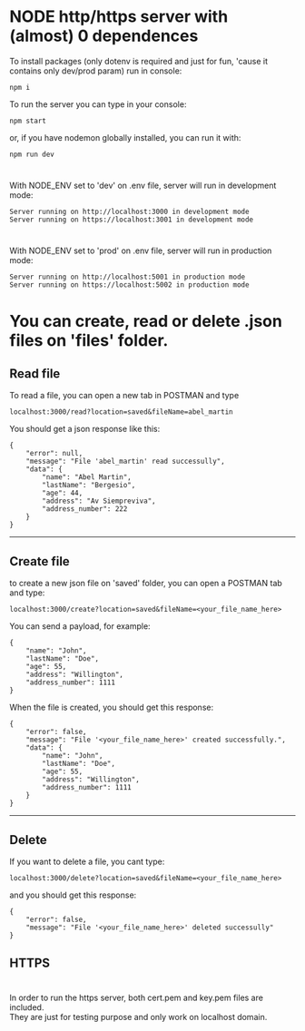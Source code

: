 # NODE http/https server with (almost) 0 dependences

To install packages (only dotenv is required and just for fun, 'cause it contains only dev/prod param)
run in console:
```
npm i
```

To run the server you can type in your console:
```
npm start
```
or, if you have nodemon globally installed, you can run it with:
```
npm run dev
```
#
With NODE_ENV set to 'dev' on .env file, server will run in development mode:
```
Server running on http://localhost:3000 in development mode
Server running on https://localhost:3001 in development mode
```
#
With NODE_ENV set to 'prod' on .env file, server will run in production mode:
```
Server running on http://localhost:5001 in production mode
Server running on https://localhost:5002 in production mode
```
#
# You can create, read or delete .json files on 'files' folder.

## Read file
To read a file, you can open a new tab in POSTMAN and type
```
localhost:3000/read?location=saved&fileName=abel_martin
```

You should get a json response like this:
```
{
    "error": null,
    "message": "File 'abel_martin' read successully",
    "data": {
        "name": "Abel Martin",
        "lastName": "Bergesio",
        "age": 44,
        "address": "Av Siempreviva",
        "address_number": 222
    }
}
```
---
## Create file

to create a new json file on 'saved' folder, you can open a POSTMAN tab and type:
```
localhost:3000/create?location=saved&fileName=<your_file_name_here>
```

You can send a payload, for example:
```
{
    "name": "John",
    "lastName": "Doe",
    "age": 55,
    "address": "Willington",
    "address_number": 1111
}
```
When the file is created, you should get this response:
```
{
    "error": false,
    "message": "File '<your_file_name_here>' created successfully.",
    "data": {
        "name": "John",
        "lastName": "Doe",
        "age": 55,
        "address": "Willington",
        "address_number": 1111
    }
}
```
---
## Delete
If you want to delete a file, you cant type:
```
localhost:3000/delete?location=saved&fileName=<your_file_name_here>
```
and you should get this response:
```
{
    "error": false,
    "message": "File '<your_file_name_here>' deleted successully"
}
```

## HTTPS
#
In order to run the https server, both cert.pem and key.pem files are included.  
They are just for testing purpose and only work on localhost domain. 
